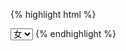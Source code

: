 {% highlight html %}
<!-- 默认选中项为「女」 -->
<select class="js-selectGender">
  <option value="1">男</option>
  <option value="0" selected>女</option>
</select>
{% endhighlight %}
